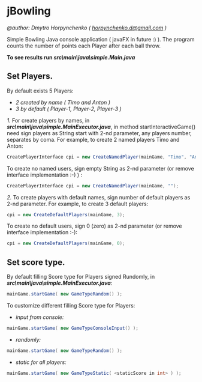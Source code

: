 # jBowling

*@author: Dmytro Horpynchenko ( horpynchenko.d@gmail.com )*

Simple Bowling Java console application ( javaFX in future :) ). 
The program counts the number of points each Player after each ball throw.

**To see results run _src\main\java\simple.Main.java_** 

## Set Players.

By default exists 5 Players: 
- *2 created by name ( Timo and Anton )*
- *3 by default ( Player-1,  Player-2, Player-3 )*  
  
*1.* For create players by names, in **_src\main\java\simple.MainExecutor.java_**, 
in method startInteractiveGame() need sign players as String start with 2-nd parameter,
any players number, separates by coma.
For example, to create 2 named players Timo and Anton:
```java 
CreatePlayerInterface cpi = new CreateNamedPlayer(mainGame, "Timo", "Anton");
```
To create no named users, sign empty String as 2-nd parameter (or remove interface implementation :-) ) :
```java 
CreatePlayerInterface cpi = new CreateNamedPlayer(mainGame, "");
```
*2.* To create players with default names, sign number of default players as 2-nd parameter.
For example, to create 3 default players:
```java 
cpi = new CreateDefaultPlayers(mainGame, 3);
```
To create no default users, sign 0 (zero) as 2-nd parameter (or remove interface implementation :-):
```java 
cpi = new CreateDefaultPlayers(mainGame, 0);
```

## Set score type.
 
By default filling Score type for Players signed Rundomly, in **_src\main\java\simple.MainExecutor.java_**: 
```java 
mainGame.startGame( new GameTypeRandom() );
```

To customize different filling Score type for Players: 
- *input from console:*     
```java 
mainGame.startGame( new GameTypeConsoleInput() );
```
- *randomly:*               
```java 
mainGame.startGame( new GameTypeRandom() );
```
- *static for all players:* 
```java 
mainGame.startGame( new GameTypeStatic( <staticScore in int> ) );
```

